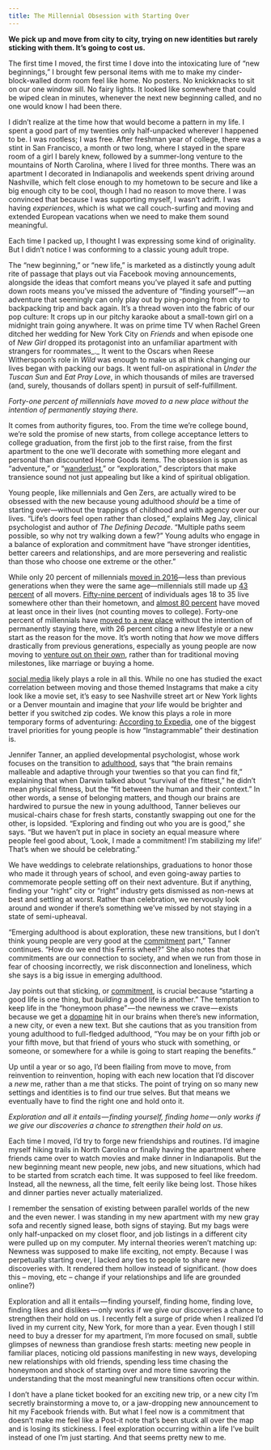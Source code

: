 ```yaml
---
title: The Millennial Obsession with Starting Over
---
```


**We pick up and move from city to city, trying on new identities but rarely sticking with them. It’s going to cost us.**

The first time I moved, the first time I dove into the intoxicating lure of “new beginnings,” I brought few personal items with me to make my cinder-block-walled dorm room feel like home. No posters. No knickknacks to sit on our one window sill. No fairy lights. It looked like somewhere that could be wiped clean in minutes, whenever the next new beginning called, and no one would know I had been there.

I didn’t realize at the time how that would become a pattern in my life. I spent a good part of my twenties only half-unpacked wherever I happened to be. I was rootless; I was free. After freshman year of college, there was a stint in San Francisco, a month or two long, where I stayed in the spare room of a girl I barely knew, followed by a summer-long venture to the mountains of North Carolina, where I lived for three months. There was an apartment I decorated in Indianapolis and weekends spent driving around Nashville, which felt close enough to my hometown to be secure and like a big enough city to be cool, though I had no reason to move there. I was convinced that because I was supporting myself, I wasn’t adrift. I was having _experiences_, which is what we call couch-surfing and moving and extended European vacations when we need to make them sound meaningful.

Each time I packed up, I thought I was expressing some kind of originality. But I didn’t notice I was conforming to a classic young adult trope.

The “new beginning,” or “new life,” is marketed as a distinctly young adult rite of passage that plays out via Facebook moving announcements, alongside the ideas that comfort means you’ve played it safe and putting down roots means you’ve missed the adventure of “finding yourself” — an adventure that seemingly can only play out by ping-ponging from city to backpacking trip and back again. It’s a thread woven into the fabric of our pop culture: It crops up in our pitchy karaoke about a small-town girl on a midnight train going anywhere. It was on prime time TV when Rachel Green ditched her wedding for New York City on _Friends_ and when episode one of _New Girl_ dropped its protagonist into an unfamiliar apartment with strangers for roommates_._ It went to the Oscars when Reese Witherspoon’s role in _Wild_ was enough to make us all think changing our lives began with packing our bags. It went full-on aspirational in _Under the Tuscan Sun_ and _Eat Pray Love_, in which thousands of miles are traversed (and, surely, thousands of dollars spent) in pursuit of self-fulfillment.

_Forty-one percent of millennials have moved to a new place without the intention of permanently staying there._

It comes from authority figures, too. From the time we’re college bound, we’re sold the promise of new starts, from college acceptance letters to college graduation, from the first job to the first raise, from the first apartment to the one we’ll decorate with something more elegant and personal than discounted Home Goods items. The obsession is spun as “adventure,” or “[wanderlust](https://travel.usnews.com/features/why-millennials-have-become-the-wanderlust-generation),” or “exploration,” descriptors that make transience sound not just appealing but like a kind of spiritual obligation.

Young people, like millennials and Gen Zers, are actually wired to be obsessed with the new because young adulthood _should_ be a time of starting over—without the trappings of childhood and with agency over our lives. “Life’s doors feel open rather than closed,” explains Meg Jay, clinical psychologist and author of _The Defining Decade_. “Multiple paths seem possible, so why not try walking down a few?” Young adults who engage in a balance of exploration and commitment have “have stronger identities, better careers and relationships, and are more persevering and realistic than those who choose one extreme or the other.”

While only 20 percent of millennials [moved in 2016](https://www.refinery29.com/en-us/data-about-millennials-moving)—less than previous generations when they were the same age—millennials still made up [43 percent](https://www.forbes.com/sites/nealegodfrey/2016/10/02/the-young-and-the-restless-millennials-on-the-move/#507ba7ab3ba8) of all movers. [Fifty-nine percent](https://www.forbes.com/sites/jmaureenhenderson/2016/04/05/why-do-millennials-move-the-answers-may-surprise-you/#21bcf9202677) of individuals ages 18 to 35 live somewhere other than their hometown, and [almost 80 percent](https://www.forbes.com/sites/jmaureenhenderson/2016/04/05/why-do-millennials-move-the-answers-may-surprise-you/#21bcf9202677) have moved at least once in their lives (not counting moves to college). Forty-one percent of millennials have [moved to a new place](https://www.forbes.com/sites/jmaureenhenderson/2017/04/30/millennials-are-moving-for-a-good-time-not-a-long-time/#4fb69d189bbc) without the intention of permanently staying there, with 26 percent citing a new lifestyle or a new start as the reason for the move. It’s worth noting that _how_ we move differs drastically from previous generations, especially as young people are now moving to [venture out on their own](https://www.trulia.com/research/why-millennials-move/), rather than for traditional moving milestones, like marriage or buying a home.

[social media](notes/psychology/social-media.md) likely plays a role in all this. While no one has studied the exact correlation between moving and those themed Instagrams that make a city look like a movie set, it’s easy to see Nashville street art or New York lights or a Denver mountain and imagine that _your_ life would be brighter and better if you switched zip codes. We know this plays a role in more temporary forms of adventuring: [According to Expedia](https://www.independent.co.uk/life-style/millennials-holiday-decision-instagram-photos-factors-think-first-social-media-a8131731.html), one of the biggest travel priorities for young people is how “Instagrammable” their destination is.

Jennifer Tanner, an applied developmental psychologist, whose work focuses on the transition to [adulthood](notes/psychology/adulthood.md), says that “the brain remains malleable and adaptive through your twenties so that you can find fit,” explaining that when Darwin talked about “survival of the fittest,” he didn’t mean physical fitness, but the “fit between the human and their context.” In other words, a sense of belonging matters, and though our brains are hardwired to pursue the new in young adulthood, Tanner believes our musical-chairs chase for fresh starts, constantly swapping out one for the other, is lopsided. “Exploring and finding out who you are is good,” she says. “But we haven’t put in place in society an equal measure where people feel good about, ‘Look, I made a commitment! I’m stabilizing my life!’ That’s when we should be celebrating.”

We have weddings to celebrate relationships, graduations to honor those who made it through years of school, and even going-away parties to commemorate people setting off on their next adventure. But if anything, finding your “right” city or “right” industry gets dismissed as non-news at best and settling at worst. Rather than celebration, we nervously look around and wonder if there’s something we’ve missed by not staying in a state of semi-upheaval.

“Emerging adulthood is about exploration, these new transitions, but I don’t think young people are very good at the [commitment](notes/ideas/commitment.md) part,” Tanner continues. “How do we end this Ferris wheel?” She also notes that commitments are our connection to society, and when we run from those in fear of choosing incorrectly, we risk disconnection and loneliness, which she says is a big issue in emerging adulthood.

Jay points out that sticking, or [commitment](notes/ideas/commitment.md), is crucial because “starting a good life is one thing, but _building_ a good life is another.” The temptation to keep life in the “honeymoon phase” — the newness we crave — exists because we get a [dopamine](notes/neuro/dopamine.md) hit in our brains when there’s new information, a new city, or even a new text. But she cautions that as you transition from young adulthood to full-fledged adulthood, “You may be on your fifth job or your fifth move, but that friend of yours who stuck with something, or someone, or somewhere for a while is going to start reaping the benefits.”

Up until a year or so ago, I’d been flailing from move to move, from reinvention to reinvention, hoping with each new location that I’d discover a _new_ me, rather than a me that sticks. The point of trying on so many new settings and identities is to find our true selves. But that means we eventually have to find the right one and hold onto it.

_Exploration and all it entails — finding yourself, finding home — only works if we give our discoveries a chance to strengthen their hold on us._

Each time I moved, I’d try to forge new friendships and routines. I’d imagine myself hiking trails in North Carolina or finally having the apartment where friends came over to watch movies and make dinner in Indianapolis. But the new beginning meant new people, new jobs, and new situations, which had to be started from scratch each time. It was supposed to feel like freedom. Instead, all the newness, all the time, felt eerily like being lost. Those hikes and dinner parties never actually materialized.

I remember the sensation of existing between parallel worlds of the new and the even newer. I was standing in my new apartment with my new gray sofa and recently signed lease, both signs of staying. But my bags were only half-unpacked on my closet floor, and job listings in a different city were pulled up on my computer. My internal theories weren’t matching up: Newness was supposed to make life exciting, not empty. Because I was perpetually starting over, I lacked any ties to people to share new discoveries with. It rendered them hollow instead of significant. (how does this – moving, etc – change if your relationships and life are grounded online?)

Exploration and all it entails — finding yourself, finding home, finding love, finding likes and dislikes — only works if we give our discoveries a chance to strengthen their hold on us. I recently felt a surge of pride when I realized I’d lived in my current city, New York, for more than a year. Even though I still need to buy a dresser for my apartment, I’m more focused on small, subtle glimpses of newness than grandiose fresh starts: meeting new people in familiar places, noticing old passions manifesting in new ways, developing new relationships with old friends, spending less time chasing the honeymoon and shock of starting over and more time savoring the understanding that the most meaningful new transitions often occur within.

I don’t have a plane ticket booked for an exciting new trip, or a new city I’m secretly brainstorming a move to, or a jaw-dropping new announcement to hit my Facebook friends with. But what I feel now is a commitment that doesn’t make me feel like a Post-it note that’s been stuck all over the map and is losing its stickiness. I feel exploration occurring within a life I’ve built instead of one I’m just starting. And that seems pretty new to me.